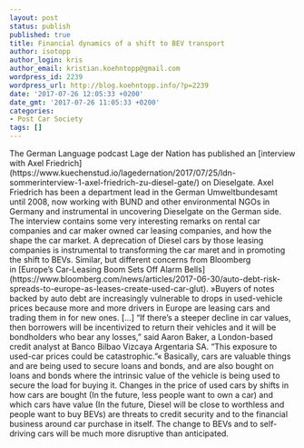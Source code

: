 ```yaml
---
layout: post
status: publish
published: true
title: Financial dynamics of a shift to BEV transport
author: isotopp
author_login: kris
author_email: kristian.koehntopp@gmail.com
wordpress_id: 2239
wordpress_url: http://blog.koehntopp.info/?p=2239
date: '2017-07-26 12:05:33 +0200'
date_gmt: '2017-07-26 11:05:33 +0200'
categories:
- Post Car Society
tags: []
---
```

<p>The German Language podcast Lage der Nation has published an [interview with Axel Friedrich](https://www.kuechenstud.io/lagedernation/2017/07/25/ldn-sommerinterview-1-axel-friedrich-zu-diesel-gate/) on Dieselgate. Axel Friedrich has been a department lead in the German Umweltbundesamt until 2008, now working with BUND and other environmental NGOs in Germany and instrumental in uncovering Dieselgate on the German side. The interview contains some very interesting remarks on rental car companies and car maker owned car leasing companies, and how the shape the car market. A deprecation of Diesel cars by those leasing companies is instrumental to transforming the car maret and in promoting the shift to BEVs.<!--more--> Similar, but different concerns from Bloomberg in&nbsp;[Europe’s Car-Leasing Boom Sets Off Alarm Bells](https://www.bloomberg.com/news/articles/2017-06-30/auto-debt-risk-spreads-to-europe-as-leases-create-used-car-glut). »Buyers of notes backed by auto debt are increasingly vulnerable to drops in used-vehicle prices because more and more drivers in Europe are leasing cars and trading them in for new ones. […] “If there’s a steeper decline in car values, then borrowers will be incentivized to return their vehicles and it will be bondholders who bear any losses,” said Aaron Baker, a London-based credit analyst at Banco Bilbao Vizcaya Argentaria SA. “This exposure to used-car prices could be catastrophic.”« Basically, cars are valuable things and are being used to secure loans and bonds, and are also bought on loans and bonds where the intrinsic value of the vehicle is being used to secure the load for buying it. Changes in the price of used cars by shifts in how cars are bought (In the future, less people want to own a car) and which cars have value (In the future, Diesel will be close to worthless and people want to buy BEVs) are threats to credit security and to the financial business around car purchase in itself. The change to BEVs and to self-driving cars will be much more disruptive than anticipated.</p>
